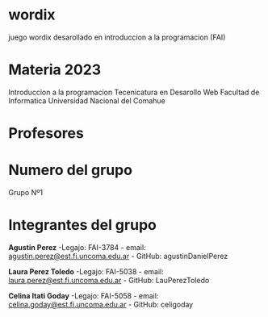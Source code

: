 # wordix
juego wordix desarollado en introduccion a la programacion (FAI)

# Materia 2023
Introduccion a la programacion 
Tecenicatura en Desarollo Web
Facultad de Informatica
Universidad Nacional del Comahue

# Profesores

# Numero del grupo
Grupo Nº1

# Integrantes del grupo

 **Agustin Perez** -Legajo: FAI-3784 - email: agustin.perez@est.fi.uncoma.edu.ar - GitHub: agustinDanielPerez
 
 **Laura Perez Toledo** -Legajo: FAI-5038 - email: laura.perez@est.fi.uncoma.edu.ar - GitHub: LauPerezToledo

**Celina Itati Goday** -Legajo: FAI-5058 - email: celina.goday@est.fi.uncoma.edu.ar - GitHub: celigoday
